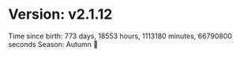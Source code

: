 # Version: v2.1.12
Time since birth: 773 days, 18553 hours, 1113180 minutes, 66790800 seconds
Season: Autumn 🍁
